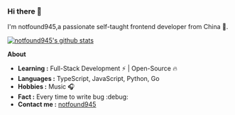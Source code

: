 ### Hi there 👋

I'm notfound945,a passionate self-taught frontend developer from China 🚀.
<br/>

[![notfound945's github stats](https://github-readme-stats.vercel.app/api?username=notfound945&show_icons=true&theme=radical&include_all_commits=true)](https://github.com/notfound945)  
  
**About**

-  **Learning :** Full-Stack Development :zap: | Open-Source :fire:    
-  **Languages :** TypeScript, JavaScript, Python, Go
-  **Hobbies :** Music :headphones:
-  **Fact :** Every time to write bug :debug:
-  **Contact me :** [notfound945](mailto:732039303@qq.com)

